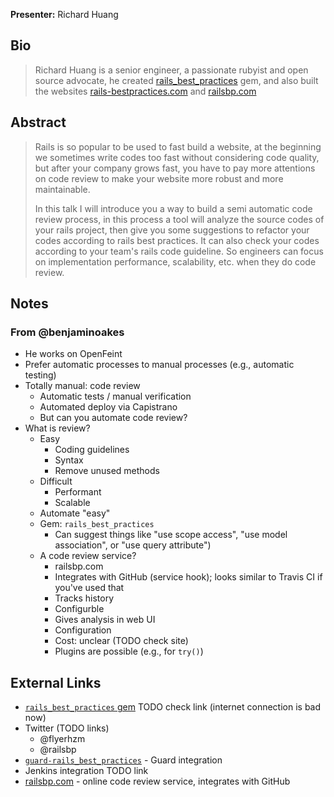 **Presenter:** Richard Huang

## Bio

> Richard Huang is a senior engineer, a passionate rubyist and open source advocate, he created  <a href="https://github.com/railsbp/rails_best_practices">rails_best_practices</a> gem, and also built the websites <a href="http://rails-bestpractices.com">rails-bestpractices.com</a> and <a href="http://railsbp.com">railsbp.com</a>

## Abstract

> Rails is so popular to be used to fast build a website, at the beginning we sometimes write codes too fast without considering code quality, but after your company grows fast, you have to pay more attentions on code review to make your website more robust and more maintainable.
>
> In this talk I will introduce you a way to build a semi automatic code review process, in this process a tool will analyze the source codes of your rails project, then give you some suggestions to refactor your codes according to  rails best practices. It can also check your codes according to your team's rails code guideline. So engineers can focus on implementation performance, scalability, etc. when they do code review.

## Notes

### From @benjaminoakes

* He works on OpenFeint
* Prefer automatic processes to manual processes (e.g., automatic testing)
* Totally manual: code review
    * Automatic tests / manual verification
    * Automated deploy via Capistrano
    * But can you automate code review?
* What is review?
    * Easy 
        * Coding guidelines
        * Syntax
        * Remove unused methods
    * Difficult
        * Performant
        * Scalable
    * Automate "easy"
    * Gem: `rails_best_practices`
        * Can suggest things like "use scope access", "use model association", or "use query attribute")
    * A code review service?
        * railsbp.com
        * Integrates with GitHub (service hook); looks similar to Travis CI if you've used that
        * Tracks history
        * Configurble
        * Gives analysis in web UI
        * Configuration
        * Cost: unclear (TODO check site)
        * Plugins are possible (e.g., for `try()`)

## External Links

* [`rails_best_practices` gem](http://rubygems.org/gems/rails_best_practices) TODO check link (internet connection is bad now)
* Twitter (TODO links)
    * @flyerhzm
    * @railsbp
* [`guard-rails_best_practices`](https://github.com/logankoester/guard-rails_best_practices) - Guard integration
* Jenkins integration TODO link
* [railsbp.com](http://railsbp.com) - online code review service, integrates with GitHub
